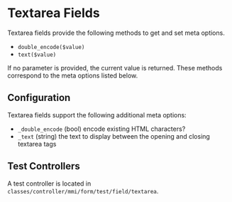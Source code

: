 # Textarea Fields

Textarea fields provide the following methods to get and set meta options.

* `double_encode($value)`
* `text($value)`

If no parameter is provided, the current value is returned.
These methods correspond to the meta options listed below.

## Configuration

Textarea fields support the following additional meta options:

* `_double_encode` (bool) encode existing HTML characters?
* `_text` (string) the text to display between the opening and closing textarea tags

## Test Controllers

A test controller is located in `classes/controller/mmi/form/test/field/textarea`.
